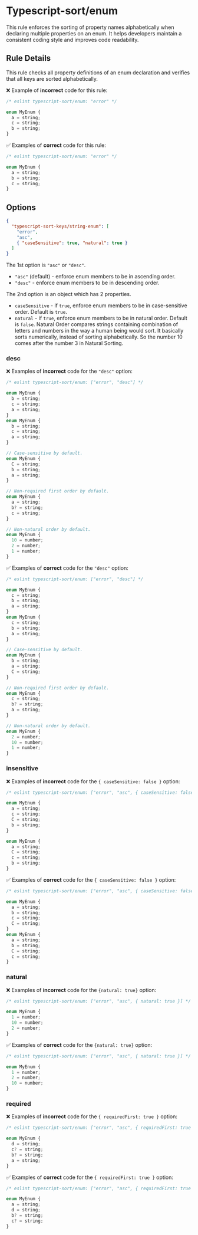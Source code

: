 # Typescript-sort/enum

This rule enforces the sorting of property names alphabetically when declaring multiple properties on an enum. It helps developers maintain a consistent coding style and improves code readability.

## Rule Details

This rule checks all property definitions of an enum declaration and verifies that all keys are sorted alphabetically.

❌ Example of **incorrect** code for this rule:

```ts
/* eslint typescript-sort/enum: "error" */

enum MyEnum {
  a = string;
  c = string;
  b = string;
}
```

✅ Examples of **correct** code for this rule:

```ts
/* eslint typescript-sort/enum: "error" */

enum MyEnum {
  a = string;
  b = string;
  c = string;
}
```

## Options

```json
{
  "typescript-sort-keys/string-enum": [
    "error",
    "asc",
    { "caseSensitive": true, "natural": true }
  ]
}
```

The 1st option is `"asc"` or `"desc"`.

- `"asc"` (default) - enforce enum members to be in ascending order.
- `"desc"` - enforce enum members to be in descending order.

The 2nd option is an object which has 2 properties.

- `caseSensitive` - if `true`, enforce enum members to be in case-sensitive order. Default is `true`.
- `natural` - if `true`, enforce enum members to be in natural order. Default is `false`. Natural Order compares strings containing combination of letters and numbers in the way a human being would sort. It basically sorts numerically, instead of sorting alphabetically. So the number 10 comes after the number 3 in Natural Sorting.

### desc

❌ Examples of **incorrect** code for the `"desc"` option:

```ts
/* eslint typescript-sort/enum: ["error", "desc"] */

enum MyEnum {
  b = string;
  c = string;
  a = string;
}
enum MyEnum {
  b = string;
  c = string;
  a = string;
}

// Case-sensitive by default.
enum MyEnum {
  C = string;
  b = string;
  a = string;
}

// Non-required first order by default.
enum MyEnum {
  a = string;
  b? = string;
  c = string;
}

// Non-natural order by default.
enum MyEnum {
  10 = number;
  2 = number;
  1 = number;
}
```

✅ Examples of **correct** code for the `"desc"` option:

```ts
/* eslint typescript-sort/enum: ["error", "desc"] */

enum MyEnum {
  c = string;
  b = string;
  a = string;
}
enum MyEnum {
  c = string;
  b = string;
  a = string;
}

// Case-sensitive by default.
enum MyEnum {
  b = string;
  a = string;
  C = string;
}

// Non-required first order by default.
enum MyEnum {
  c = string;
  b? = string;
  a = string;
}

// Non-natural order by default.
enum MyEnum {
  2 = number;
  10 = number;
  1 = number;
}
```

### insensitive

❌ Examples of **incorrect** code for the `{ caseSensitive: false }` option:

```ts
/* eslint typescript-sort/enum: ["error", "asc", { caseSensitive: false }] */

enum MyEnum {
  a = string;
  c = string;
  C = string;
  b = string;
}

enum MyEnum {
  a = string;
  C = string;
  c = string;
  b = string;
}
```

✅ Examples of **correct** code for the `{ caseSensitive: false }` option:

```ts
/* eslint typescript-sort/enum: ["error", "asc", { caseSensitive: false }] */

enum MyEnum {
  a = string;
  b = string;
  c = string;
  C = string;
}
enum MyEnum {
  a = string;
  b = string;
  C = string;
  c = string;
}
```

### natural

❌ Examples of **incorrect** code for the `{natural: true}` option:

```ts
/* eslint typescript-sort/enum: ["error", "asc", { natural: true }] */

enum MyEnum {
  1 = number;
  10 = number;
  2 = number;
}
```

✅ Examples of **correct** code for the `{natural: true}` option:

```ts
/* eslint typescript-sort/enum: ["error", "asc", { natural: true }] */

enum MyEnum {
  1 = number;
  2 = number;
  10 = number;
}
```

### required

❌ Examples of **incorrect** code for the `{ requiredFirst: true }` option:

```ts
/* eslint typescript-sort/enum: ["error", "asc", { requiredFirst: true }] */

enum MyEnum {
  d = string;
  c? = string;
  b? = string;
  a = string;
}
```

✅ Examples of **correct** code for the `{ requiredFirst: true }` option:

```ts
/* eslint typescript-sort/enum: ["error", "asc", { requiredFirst: true }] */

enum MyEnum {
  a = string;
  d = string;
  b? = string;
  c? = string;
}
```
